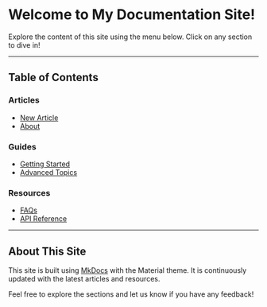 # Welcome to My Documentation Site!

Explore the content of this site using the menu below. Click on any section to dive in!

---

## Table of Contents

### Articles
- [New Article](new-article.md)
- [About](about.md)

### Guides
- [Getting Started](getting-started.md)
- [Advanced Topics](advanced-topics.md)

### Resources
- [FAQs](faqs.md)
- [API Reference](api-reference.md)

---

## About This Site

This site is built using [MkDocs](https://www.mkdocs.org/) with the Material theme. It is continuously updated with the latest articles and resources.

Feel free to explore the sections and let us know if you have any feedback!
